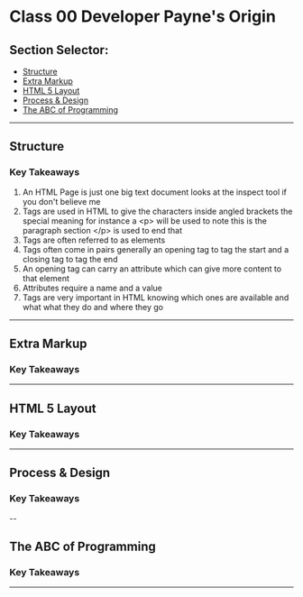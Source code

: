 # **Class 00 Developer Payne's Origin**

## **Section Selector**:
- [Structure](#structure)
- [Extra Markup](#extra)
- [HTML 5 Layout](#html)
- [Process & Design](#process)
- [The ABC of Programming](#abc)

---  
<a name='structure'></a>  

## **Structure**

### **Key Takeaways**
1. An HTML Page is just one big text document looks at the inspect tool if you don't believe me
2. Tags are used in HTML to give the characters inside angled brackets the special meaning for instance a <p\> will be used to note this is the paragraph section </p\> is used to end that 
3. Tags are often referred to as elements
4. Tags often come in pairs generally an opening tag to tag the start and a closing tag to tag the end
5. An opening tag can carry an attribute which can give more content to that element
6. Attributes require a name and a value 
7. Tags are very important in HTML knowing which ones are available and what what they do and where they go

---  
<a name='extra'></a>  

## **Extra Markup**

### **Key Takeaways**

---
<a name='html'></a>

## **HTML 5 Layout**

### **Key Takeaways**

---
<a name='process'></a>

## **Process & Design**

### **Key Takeaways**

--
<a name='abc'></a>

## **The ABC of Programming**

### **Key Takeaways**

---